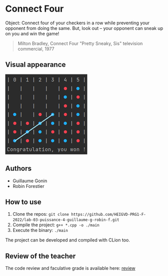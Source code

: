 # Connect Four

Object: Connect four of your checkers in a row while preventing your opponent from doing the same. 
But, look out – your opponent can sneak up on you and win the game!

> Milton Bradley, Connect Four "Pretty Sneaky, Sis" television commercial, 1977

## Visual appearance
![appearance.png](win_blue.PNG)

## Authors
- Guillaume Gonin
- Robin Forestier

## How to use
1. Clone the repos: `git clone https://github.com/HEIGVD-PRG1-F-2022/lab-03-puissance-4-guillaume-g-robin-f.git`
2. Compile the project: `g++ *.cpp -o ./main`
3. Execute the binary: `./main`

The project can be developed and compiled with CLion too.

## Review of the teacher
The code review and faculative grade is available here: [review](https://github.com/HEIGVD-PRG1-F-2022/lab-03-puissance-4-guillaume-g-robin-f/pull/1)